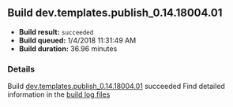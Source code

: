## Build dev.templates.publish_0.14.18004.01
- **Build result:** `succeeded`
- **Build queued:** 1/4/2018 11:31:49 AM
- **Build duration:** 36.96 minutes
### Details
Build [dev.templates.publish_0.14.18004.01](https://winappstudio.visualstudio.com/web/build.aspx?pcguid=a4ef43be-68ce-4195-a619-079b4d9834c2&builduri=vstfs%3a%2f%2f%2fBuild%2fBuild%2f24594) succeeded
Find detailed information in the [build log files](https://uwpctdiags.blob.core.windows.net/buildlogs/dev.templates.publish_0.14.18004.01_logs.zip)

